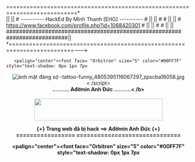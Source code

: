 ====================================================== =====================*\
||
|| # ---------- HackEd By Minh Thanh [EHG] ---------- # ||
|| # # ||
|| # https://www.facebook.com/profile.php?id=1068420301 # ||
|| # # ||
|| ###################################################### ###################||
\*==================================================== ====================--->
<html> <title>Bị hack by Minh Thanh</title>

       <palign="center"><font face= "Orbitron" size="5" color="#00FF7F" style="text-shadow: 0px 1px 7px
<table width=" 100%"="" Height="100%">

<center><img src=" https://scontent-hkg3-1.xx.fbcdn.net/hphotos-xpt1/v/t1.0-9/12346582_14612183 9084406_3316789171155225131_n.jpg?oh=c384c01e1b0fd8c470adcf82c5029576&oe=56E9 B7EE" border="0" alt=" ảnh mặt đáng sợ -tattoo-funny_4805395116067297_zpscba18058.jpg"/></a> <center>

<link REL="SHORTCUT ICON" HREF="http://i45.tinypic.com/1o6cqx.png">
<script type='text/javascript '> //<![CDATA[ msg = "..::Team EHG đã ở đây::.. "; msg = ".:Xin vui lòng vá hệ thống của bạn:." document.title = msg.substring(pos, msg.length) + msg.substring(0, pos++); if (pos > msg.length) pos = 0 window.setTimeout("scrollMSG()",80); } ScrollMSG(); //]]></script>
<script type='text/javascript' src="http://tuyulz-blogspot.googlecode.com/files/Anti%20Klik.js"> </script > <script type="text/javascript" src="http://cayunkatel.googlecode.com/files/rainbows.js"></script>
<style type="text/css">nội dung {cursor:url( "http://i45.tinypic.com/1o6cqx.png"),default</style> <body nền="http://i1079.photobucket.com/albums/w515/raafi_teja/matrixrandom.gif"> < /script> <div id="matrix"><b> .......... Ađờmin Anh Đức ..........< /b></div> <center><br/>
<style type="text/css">nội dung { nền: #000000; họ phông chữ: Courier New; màu sắc: #ff0000; căn chỉnh văn bản: giữa; } a { text-trang trí:none; màu sắc: #ff0000; } </style> <script type="text/javascript">/*<![CDATA[*/ TypingText = function(phần tử, khoảng, con trỏ, đã hoàn thànhCallback) { if((typeof document.getElementById == "không xác định") || (typeof element.innerHTML == "không xác định")) { this.running = true; trở lại; } this.element = phần tử; this.kết thúcCallback = (đã hoàn thànhCallback ? đã hoàn thànhCallback : function() { return; }); this.interval = (loại khoảng == "không xác định" ? 100: khoảng); this.origText = this.element.innerHTML; this.unparsedOrigText = this.origText; this.cursor = (con trỏ ? con trỏ: ""); this.currentText = ""; this.currentChar = 0; this.element.typingText = cái này; if(this.element.id == "") this.element.id = "typingtext" + TypingText.currentIndex++; TypingText.all.push(cái này); this.running = false; this.inTag = false; this.tagBuffer = ""; this.inHTMLEntity = false; this.HTMLEntityBuffer = ""; } TypingText.all = new Array(); TypingText.currentIndex = 0; TypingText.runAll = function() { for(var i = 0; i < TypingText.all.length; i++) TypingText.all[i].run(); } TypingText.prototype.run = function() { if(this.running) return; if(typeof this.origText == "không xác định") { setTimeout("document.getElementById('" + this.element.id + "').typingText.run()", this.interval); trở lại; } if(this.currentText == "") this.element.innerHTML = ""; if(this.currentChar < this.origText.length) { if(this.origText.charAt(this.currentChar) == "<" && !this.inTag) { this.tagBuffer = "<"; this.inTag = true; this.currentChar++; this.run(); trở lại; } else if(this.origText.charAt(this.currentChar) == ">" && this.inTag) { this.tagBuffer += ">"; this.inTag = false; this.currentText += this.tagBuffer; this.currentChar++; this.run(); trở lại; } else if(this.inTag) { this.tagBuffer += this.origText.charAt(this.currentChar); this.currentChar++; this.run(); trở lại; } else if(this.origText.charAt(this.currentChar) == "&" && !this.inHTMLEntity) { this.HTMLEntityBuffer = "&"; this.inHTMLEntity = true; this.currentChar++; this.run(); trở lại; } else if(this.origText.charAt(this.currentChar) == ";" && this.inHTMLEntity) { this.HTMLEntityBuffer += ";"; this.inHTMLEntity = false; this.currentText += this.HTMLEntityBuffer; this.currentChar++; this.run(); trở lại; } else if(this.inHTMLEntity) { this.HTMLEntityBuffer += this.origText.charAt(this.currentChar); this.currentChar++; this.run(); trở lại; } else { this.currentText += this.origText.charAt(this.currentChar); } this.element.innerHTML = this.currentText; this.element.innerHTML += (this.currentChar < this.origText.chiều dài - 1? (typeof this.cursor == "function" ? this.cursor(this.currentText): this.cursor): ""); this.currentChar++; setTimeout("document.getElementById('" + this.element.id + "').typingText.run()", this.interval); } else { this.currentText = ""; this.currentChar = 0; this.running = false; this.completeCallback(); } } /*]]>*/</script>
<center><img src="https://blogger.googleusercontent.com/img/b/R29vZ2xl/AVvXsEgINCl5M73Y9OzjRODkcyRlOjN3fXG8VyqeWBbcXpKw0Pshfwv4I8ujUkXGqyXi9jMKOpvRbwN5Z151iAxhBzfar4AY4Lf7wHWTcnPI4rd K4KwO4hzjh7mp68TssKUnERcQJ9v3Z6-MnEnJ/s400/hacked.gif" border="0"width="350px" Height="60px"> <p id="message"><b> {+} Trang web đã bị hack ==> Ađờmin Anh Đức {+} </b>
<br> ================= ============================== <span style="color: green;"> <b>

 
</font></p> <palign="center"><font face="Orbitron" size="5" color="#00FF7F" style="text-shadow: 0px 1px 7px
<table width=" 100%"="" Height=" 100%"><font face="Orbitron" size="5" color="#00FF7F" style="text-shadow: 0px 1px 7px

<font size="5" face="Orbitron" color='red'> ::Vui lòng vá <font color='white'>Trang web của bạn::</font>
<br><font face='Orbitron' size='5' color='blue'>~Nhóm hacker trống~</br>
<br> ============================================== <span style= "color: green;"> <b>
<h3><font face="Orbitron" style="color:white;text-shadow: 0 0 0,3em aqua,0 0 0,3em aqua;"><b>-= =[ Bảo mật của bạn thực sự kém, vui lòng vá lại! Và hẹn gặp lại! ]==-</b></font></br>
</b></h2>
  <font face="Orbitron" style="color:green;text-shadow: 0 0 1.9em green,0 0 0,5em xanh;">
  <br>
  <br>
  <font face="Orbitron" style="color:white;text-shadow: 0 0 1,9em trắng,0 0 0,5em trắng;">
  <b>
  === ====================================================== =================================================
  </b>
  <br>
  <font face="Orbitron" style="color:00FF00;text-shadow: 0 0 0.3em 00FF00,0 0 0.7em 00FF00; z-index:900000">
  <b>Chúng tôi là nhóm hacker trống rỗng: < /b>
  <marquee width="50%" Scrolldelay="20" Scrollamount="2" Direction="left" Behavior="scroll">
  <font face="Orbitron" style="color:white;text-shadow: 0 0 2.0em vàng,0 0 0.7em vàng;">
  <b> Ađờmin Anh Đức , Dương Đặng Hoàng Khang , Trương Trí Đức , Đỗ Đức , Hacker 6009 , Tôm Càng Đỏ , Nam Hoài Nguyễn , Kuboug , Dark-speed , Faker và tất cả thành viên EHG</b>
  </font></marquee>
  <br>
  <font face="Orbitron" style="color:white;text-shadow: 0 0 2.0em trắng,0 0 0.7em màu trắng;">
  <b>
  ============================================= ====================================================== =======
  </b>
  </center>
<script type="text/javascript">
var Trailimage=["https://blogger.googleusercontent.com/img/b/R29vZ2xl/AVvXsEigKnVPBTazHKkmMxFuEUSL0OGDlXK5YO6KlZ2D4Gi0rDCQM697dYGiklNKUtMuTehb7CMOetl91dQ3LTCE _eVZQm3_7gL9fXE4OUML6K3Sc0pybAmlyMwq4SKMaNbub1ppP9ubWbvN_QE/s1600/ Vietnam-240-animated-flag-gifs.gif", 100, 60]
var offsetfrommouse=[-5,20]
var displayduration=0
if (document.getElementById || document.all)
document.write('<div id="trailimageid" style="position:absolute;visibility:visible;left:0px;top:0px;width:1px;height:1px"><img src="'+trailimage[0 ]+'" border="0" width="'+trailimage[1]+'px" Height="'+trailimage[2]+'px"></div>')

function gettrailobj(){
if (document .getElementById)
return document.getElementById("trailimageid").style
else if (document.all)
return document.all.trailimagid.style
}

function truebody(){
return (!window.opera && document.compatMode && document.compatMode! ="BackCompat")? document.documentElement : document.body
}

function Hidetrail(){
gettrailobj().visibility="hidden"
document.onmousemove=""

}

function followmouse(e){
var xcoord=offsetfrommouse[0]
var ycoord=offsetfrommouse[1]
if (typeof e != "không xác định"){
xcoord+=e.pageX
ycoord+=e.pageY
}
else if (typeof window.event !="unknown"){
xcoord+=truebody().scrollLeft+event.clientX
ycoord+=truebody( ).scrollTop+event.clientY
}
var docwidth=document.all? truebody().scrollLeft+truebody().clientWidth : pageXOffset+window.innerWidth-15
var docheight=document.all? Math.max(truebody().scrollHeight, truebody().clientHeight) : Math.max(document.body.offsetHeight, window.innerHeight)
if (xcoord+trailimage[1]+3>docwidth || ycoord+trailimage[2 ]> docheight)
gettrailobj().display="none"
else
gettrailobj().display=""
gettrailobj().left=xcoord+"px"
gettrailobj().top=ycoord+"px"
}

document.onmousemove=followmouse

if ( displayduration>0)
setTimeout("hidetrail()", displayduration*1000)

</script>
<style>HTML,BODY{cursor: url("http://downloads.totallyfreecursors.com/cursor_files/fireblue.ani"), url("http://downloads.totallyfreecursors.com/thumbnails/fireblue.gif"), auto;</style>
<script type="text/javascript">/*<![CDATA[*/ new TypingText( document.getElementById("message"), 90, function(i){ var ar = new Array("_", " ", "_", " "); return " " + ar[i.length % ar.length); ]; }); //Gõ các ví dụ: TypingText.runAll(); /*]]>*/</script></body></html>

<br>

</body><object width="1" Height="1"> <param name="movie" value="http //www.nhaccuatui.com/m/tTkjUrawOh" /> <param name="quality" value="high" /> <param name="wmode" value="transparent" /> <param name="allowscriptaccess" value="always" /> <param name="flashvars" value="autostart=true" /> <embed src="http://www.nhaccuatui.com/m/tTkjUrawOh" flashvars="target=blank&autostart=true" allowscriptaccess="always" chất lượng ="high" wmode="transparent" type="application/x-shockwave-flash" width="1" Height="1"></embed></object>
</html>
</body>
